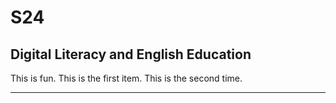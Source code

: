 # S24
## Digital Literacy and English Education
This is fun.
This is the first item.
This is the second time.

---
